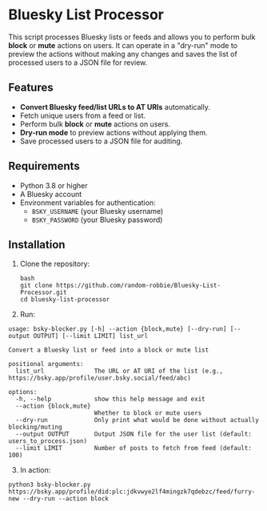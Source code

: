 # Bluesky List Processor

This script processes Bluesky lists or feeds and allows you to perform bulk **block** or **mute** actions on users. It can operate in a "dry-run" mode to preview the actions without making any changes and saves the list of processed users to a JSON file for review.

## Features

- **Convert Bluesky feed/list URLs to AT URIs** automatically.
- Fetch unique users from a feed or list.
- Perform bulk **block** or **mute** actions on users.
- **Dry-run mode** to preview actions without applying them.
- Save processed users to a JSON file for auditing.

## Requirements

- Python 3.8 or higher
- A Bluesky account
- Environment variables for authentication:
  - `BSKY_USERNAME` (your Bluesky username)
  - `BSKY_PASSWORD` (your Bluesky password)

## Installation

1. Clone the repository:

   ```
   bash
   git clone https://github.com/random-robbie/Bluesky-List-Processor.git
   cd bluesky-list-processor
   ```

2. Run:

```
usage: bsky-blocker.py [-h] --action {block,mute} [--dry-run] [--output OUTPUT] [--limit LIMIT] list_url

Convert a Bluesky list or feed into a block or mute list

positional arguments:
  list_url              The URL or AT URI of the list (e.g., https://bsky.app/profile/user.bsky.social/feed/abc)

options:
  -h, --help            show this help message and exit
  --action {block,mute}
                        Whether to block or mute users
  --dry-run             Only print what would be done without actually blocking/muting
  --output OUTPUT       Output JSON file for the user list (default: users_to_process.json)
  --limit LIMIT         Number of posts to fetch from feed (default: 100)
```

3. In action:

```
python3 bsky-blocker.py https://bsky.app/profile/did:plc:jdkvwye2lf4mingzk7qdebzc/feed/furry-new --dry-run --action block
```
